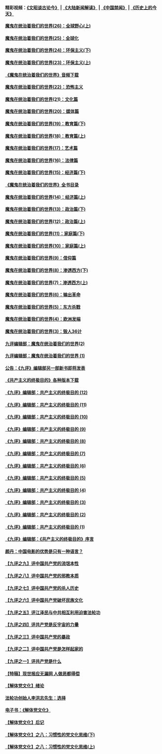 #### 精彩视频：[《文昭谈古论今》](https://github.com/gfw-breaker/wenzhao/blob/master/README.md?t=12151231) | [《大陆新闻解读》](https://github.com/gfw-breaker/ntdtv-comedy/blob/master/README.md?t=12151231) | [《中国禁闻》](https://github.com/gfw-breaker/ntdtv-news/blob/master/README.md?t=12151231) | [《历史上的今天》](https://github.com/gfw-breaker/today-in-history/blob/master/README.md?t=12151231) 

#### [魔鬼在统治着我们的世界(26)：全球野心(上)](../pages/nsc422/n10900318.md?t=12151231) 

#### [魔鬼在统治着我们的世界(25)：全球化](../pages/nsc422/n10788205.md?t=12151231) 

#### [魔鬼在统治着我们的世界(24)：环保主义(下)](../pages/nsc422/n10695307.md?t=12151231) 

#### [魔鬼在统治着我们的世界(23)：环保主义(上)](../pages/nsc422/n10688613.md?t=12151231) 

#### [《魔鬼在统治着我们的世界》音频下载](../pages/nsc422/n10635553.md?t=12151231) 

#### [魔鬼在统治着我们的世界(22)：恐怖主义](../pages/nsc422/n10614727.md?t=12151231) 

#### [魔鬼在统治着我们的世界(21)：文化篇](../pages/nsc422/n10597706.md?t=12151231) 

#### [魔鬼在统治着我们的世界(20)：媒体篇](../pages/nsc422/n10586579.md?t=12151231) 

#### [魔鬼在统治着我们的世界(19)：教育篇(下)](../pages/nsc422/n10564808.md?t=12151231) 

#### [魔鬼在统治着我们的世界(18)：教育篇(上)](../pages/nsc422/n10526970.md?t=12151231) 

#### [魔鬼在统治着我们的世界(17)：艺术篇](../pages/nsc422/n10499093.md?t=12151231) 

#### [魔鬼在统治着我们的世界(16)：法律篇](../pages/nsc422/n10485969.md?t=12151231) 

#### [魔鬼在统治着我们的世界(15)：经济篇(下)](../pages/nsc422/n10469975.md?t=12151231) 

#### [《魔鬼在统治着我们的世界》全书目录](../pages/nsc422/n10464261.md?t=12151231) 

#### [魔鬼在统治着我们的世界(14)：经济篇(上)](../pages/nsc422/n10457370.md?t=12151231) 

#### [魔鬼在统治着我们的世界(13)：政治篇(下)](../pages/nsc422/n10448270.md?t=12151231) 

#### [魔鬼在统治着我们的世界(12)：政治篇(上)](../pages/nsc422/n10444576.md?t=12151231) 

#### [魔鬼在统治着我们的世界(11)：家庭篇(下)](../pages/nsc422/n10440961.md?t=12151231) 

#### [魔鬼在统治着我们的世界(10)：家庭篇(上)](../pages/nsc422/n10435448.md?t=12151231) 

#### [魔鬼在统治着我们的世界(9)：信仰篇](../pages/nsc422/n10432159.md?t=12151231) 

#### [魔鬼在统治着我们的世界(8)：渗透西方(下)](../pages/nsc422/n10429603.md?t=12151231) 

#### [魔鬼在统治着我们的世界(7)：渗透西方(上)](../pages/nsc422/n10426013.md?t=12151231) 

#### [魔鬼在统治着我们的世界(6)：输出革命](../pages/nsc422/n10421536.md?t=12151231) 

#### [魔鬼在统治着我们的世界(5)：东方杀戮](../pages/nsc422/n10417707.md?t=12151231) 

#### [魔鬼在统治着我们的世界(4)：欧洲发端](../pages/nsc422/n10414890.md?t=12151231) 

#### [魔鬼在统治着我们的世界(3)：毁人36计](../pages/nsc422/n10411583.md?t=12151231) 

#### [九评编辑部：魔鬼在统治着我们的世界(2)](../pages/nsc422/n10410036.md?t=12151231) 

#### [九评编辑部：魔鬼在统治着我们的世界 (1)](../pages/nsc422/n10406825.md?t=12151231) 

#### [公告：《九评》编辑部另一部新书即将发表](../pages/nsc422/n10405104.md?t=12151231) 

#### [《共产主义的终极目的》各种版本下载](../pages/nsc422/n10022138.md?t=12151231) 

#### [《九评》编辑部：共产主义的终极目的 (12)](../pages/nsc422/n9933272.md?t=12151231) 

#### [《九评》编辑部：共产主义的终极目的 (11)](../pages/nsc422/n9924973.md?t=12151231) 

#### [《九评》编辑部：共产主义的终极目的 (10)](../pages/nsc422/n9920883.md?t=12151231) 

#### [《九评》编辑部：共产主义的终极目的 (9)](../pages/nsc422/n9916363.md?t=12151231) 

#### [《九评》编辑部：共产主义的终极目的 (8)](../pages/nsc422/n9912488.md?t=12151231) 

#### [《九评》编辑部：共产主义的终极目的 (7)](../pages/nsc422/n9901176.md?t=12151231) 

#### [《九评》编辑部：共产主义的终极目的 (6)](../pages/nsc422/n9899359.md?t=12151231) 

#### [《九评》编辑部：共产主义的终极目的 (5)](../pages/nsc422/n9893174.md?t=12151231) 

#### [《九评》编辑部：共产主义的终极目的 (4)](../pages/nsc422/n9891246.md?t=12151231) 

#### [《九评》编辑部：共产主义的终极目的 (3)](../pages/nsc422/n9879879.md?t=12151231) 

#### [《九评》编辑部：共产主义的终极目的 (2)](../pages/nsc422/n9876205.md?t=12151231) 

#### [《九评》编辑部：共产主义的终极目的 (1)](../pages/nsc422/n9865857.md?t=12151231) 

#### [《九评》编辑部：《共产主义的终极目的》序言](../pages/nsc422/n9862666.md?t=12151231) 

#### [颜丹：中国电影的优势是只有一种语言？](../pages/nsc422/n9583062.md?t=12151231) 

#### [【九评之九】评中国共产党的流氓本性](../pages/nsc422/n737542.md?t=12151231) 

#### [【九评之八】评中国共产党的邪教本质](../pages/nsc422/n735942.md?t=12151231) 

#### [【九评之七】评中国共产党的杀人历史](../pages/nsc422/n733806.md?t=12151231) 

#### [【九评之六】评中国共产党破坏民族文化](../pages/nsc422/n731667.md?t=12151231) 

#### [【九评之五】评江泽民与中共相互利用迫害法轮功](../pages/nsc422/n730058.md?t=12151231) 

#### [【九评之四】评共产党是反宇宙的力量](../pages/nsc422/n727814.md?t=12151231) 

#### [【九评之三】评中国共产党的暴政](../pages/nsc422/n725597.md?t=12151231) 

#### [【九评之二】评中国共产党是怎样起家的](../pages/nsc422/n723946.md?t=12151231) 

#### [【九评之一】评共产党是什么](../pages/nsc422/n722529.md?t=12151231) 

#### [【特稿】现世报应无漏网 人做恶都得偿](../pages/nsc422/n4215167.md?t=12151231) 

#### [【解体党文化】绪论](../pages/nsc422/n1449356.md?t=12151231) 

#### [法轮功创始人李洪志先生：选择](../pages/nsc422/n3580738.md?t=12151231) 

#### [电子书：《解体党文化》](../pages/nsc422/n1573484.md?t=12151231) 

#### [【解体党文化】后记](../pages/nsc422/n1531999.md?t=12151231) 

#### [【解体党文化】之八：习惯性的党文化思维(下)](../pages/nsc422/n1526477.md?t=12151231) 

#### [【解体党文化】之八：习惯性的党文化思维(上)](../pages/nsc422/n1520631.md?t=12151231) 

